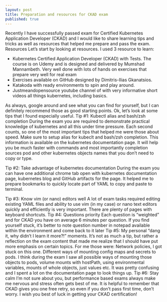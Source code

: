 ```yaml
---
layout: post
title: Preparation and resources for CKAD exam
published: true
---
```


Recently I have successfully passed exam for Certified Kubernetes Application Developer (CKAD) and I would like to share learning tips and tricks as well as resources that helped me prepare and pass the exam.
Resources
Let’s start by looking at resources. I used 3 resource to learn:

- Kubernetes Certified Application Developer (CKAD) with Tests. The course is on Udemy and is designed and delivered by Mumshad Mannambeth. Very well done with lots of hands on exercises that prepare very well for real exam
- Exercises available on GitHub designed by Dimitris-Ilias Gkanatsios.
- Katakoda with ready environments to spin and play around.
- Justmeandopensource youtube channel of with very informative short videos all things kubernetes, including basics.

As always, google around and see what you can find for yourself, but I can definitely recommend those as good starting points. Ok, let’s look at some tips that I found especially useful.
Tip #1: Kubectl alias and bash/zsh completion
During the exam you are required to demonstrate practical knowledge of kubernetes and all this under time pressure. Each second counts, so one of the most important tips that helped me were those about speed.
Make sure to setup alias for kubeclt and bash/zsh completion. This information is available on the kubernetes documentation page. It will help you be much faster with commands and most importantly completion sources pod and other kubernetes objects names that you don’t need to copy or type.

Tip #2: Take advantage of kubernetes documentation
During the exam you can have one additional chrome tab open with kubernetes documentation page, kubernetes blog and GitHub artifacts for the page. It helped me to prepare bookmarks to quickly locate part of YAML to copy and paste to terminal.

Tip #3: Know vim (or nano) editors well
A lot of exam tasks required editing existing YAML files and ability to use vim (in my case) or nano text editors quickly and efficiently is very important. There are plenty of pages with keyboard shortcuts.
‍Tip #4: Questions priority
Each question is “weighted” and for CKAD you have on average 6 minutes per question. If you find yourself stuck, it’s better to note question number in notepad available within the environment and come back to it later
‍Tip #5: My personal “dang it, why didn’t I learn it more?!” moments.
It’s not as much a tip, but rather a reflection on the exam content that made me realize that I should have put more emphasis on certain topics. For me those were:
Network policies, I got stuck on this one.
Different ways of mounting config maps and secrets to pods. I think during the exam I saw all possible ways of mounting those objects to pods, volume mounts with hostPath, using environmental variables, mounts of whole objects, just values etc. It was pretty confusing and I spent a lot on the documentation page to look things up.
‍Tip #6: Stay calm
I’m not sure about you, but performance based exams always make me nervous and stress often gets best of me. It is helpful to remember that CKAD gives you one free retry, so even if you don’t pass first time, don’t worry.
‍I wish you best of luck in getting your CKAD certification!
